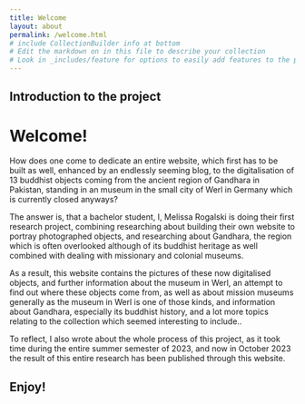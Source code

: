 ```yaml
---
title: Welcome
layout: about
permalink: /welcome.html
# include CollectionBuilder info at bottom
# Edit the markdown on in this file to describe your collection
# Look in _includes/feature for options to easily add features to the page
---
```



## Introduction to the project

# Welcome!

How does one come to dedicate an entire website, which first has to be built as well, enhanced by an endlessly seeming blog, to the digitalisation of 13 buddhist objects coming from the ancient region of Gandhara in Pakistan, standing in an museum in the small city of Werl in Germany which is currently closed anyways?

The answer is, that a bachelor student, I, Melissa Rogalski is doing their first research project, combining researching about building their own website to portray photographed objects, and researching about Gandhara, the region which is often overlooked although of its buddhist heritage as well combined with dealing with missionary and colonial museums.

As a result, this website contains the pictures of these now digitalised objects, and further information about the museum in Werl, an attempt to find out where these objects come from, as well as about mission museums generally as the museum in Werl is one of those kinds, and information about Gandhara, especially its buddhist history, and a lot more topics relating to the collection which seemed interesting to include.. 

To reflect, I also wrote about the whole process of this project, as it took time during the entire summer semester of 2023, and now in October 2023 the result of this entire research has been published through this website.

## Enjoy!

